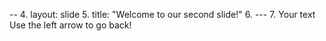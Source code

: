 --
4.	layout: slide
5.	title: "Welcome to our second slide!"
6.	---
7.	Your text
Use the left arrow to go back!

